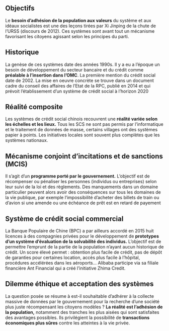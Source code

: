 ## Objectifs

Le **besoin d’adhésion de la population aux valeurs** du système et aux idéaux socialistes est une des leçons tirées par Xi Jinping de la chute de l’URSS (discours de 2012). Ces systèmes sont avant tout un mécanisme favorisant les citoyens agissant selon les principes du parti.

## Historique

La genèse de ces systèmes date des années 1990s. Il y a eu a l’époque un besoin de développement du secteur bancaire et du crédit comme **préalable à l’insertion dans l’OMC**. La première mention du crédit social date de 2002. La mise en oeuvre concrète se trouve dans un document cadre du conseil des affaires de l’Etat de la RPC, publié en 2014 et qui prévoit l’établissement d’un système de crédit social à l’horizon 2020

## Réalité composite

Les systèmes de crédit social chinois recouvrent une **réalité variée selon les échelles et les lieux.** Tous les SCS ne sont pas permis par l’informatique et le traitement de données de masse, certains villages ont des systèmes papier à points. Les initiatives locales sont souvent plus complètes que les systèmes nationaux. 

## Mécanisme conjoint d’incitations et de sanctions (MCIS)

Il s’agit d’un **programme porté par le gouvernement.** L’objectif est de récompenser ou pénaliser les personnes (individus ou entreprises) selon leur suivi de la loi et des règlements. Des manquements dans un domaine particulier peuvent alors avoir des conséquences sur tous les domaines de la vie publique, par exemple l’impossibilité d’acheter des billets de train ou d’avion si une amende ou une échéance de prêt est en retard de payement

## Système de crédit social commercial

La Banque Populaire de Chine (BPC) a par ailleurs accordé en 2015 huit licences à des compagnies privées pour le développement de **prototypes d’un système d’évaluation de la solvabilité des individus.** L’objectif est de permettre l’emprunt de la partie de la population n’ayant aucun historique de crédit. Un score élevé permet : obtention plus facile de crédit, pas de dépôt de garanties pour certaines location, accès plus facile à l’hôpital, procédures accélérées dans les aéroports… Alibaba participe via sa filiale financière Ant Financial qui a créé l’initiative Zhima Credit.

## Dilemme éthique et acceptation des systèmes

La question posée se résume à est-il souhaitable d’adhérer à la collecte massive de données par le gouvernement pour la recherche d’une société plus juste récompensant les citoyens modèles ? **La réalité est l’adhésion de la population,** notamment des tranches les plus aisées qui sont satisfaites des avantages possibles. Ils privilégient la possibilité de **transactions économiques plus sûres** contre les atteintes à la vie privée.